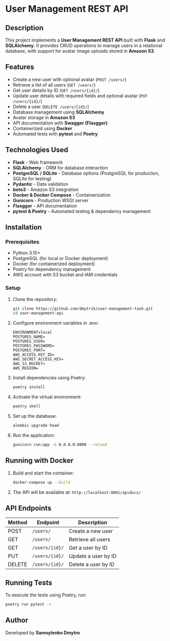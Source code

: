 # User Management REST API

## Description
This project implements a **User Management REST API** built with **Flask** and **SQLAlchemy**. It provides CRUD operations to manage users in a relational database, with support for avatar image uploads stored in **Amazon S3**.

## Features
- Create a new user with optional avatar (`POST /users/`)
- Retrieve a list of all users (`GET /users/`)
- Get user details by ID (`GET /users/{id}/`)
- Update user details with required fields and optional avatar (`PUT /users/{id}/`)
- Delete a user (`DELETE /users/{id}/`)
- Database management using **SQLAlchemy**
- Avatar storage in **Amazon S3**
- API documentation with **Swagger (Flasgger)**
- Containerized using **Docker**
- Automated tests with **pytest** and **Poetry**

## Technologies Used
- **Flask** - Web framework
- **SQLAlchemy** - ORM for database interaction
- **PostgreSQL / SQLite** - Database options (PostgreSQL for production, SQLite for testing)
- **Pydantic** - Data validation
- **boto3** - Amazon S3 integration
- **Docker & Docker Compose** - Containerization
- **Gunicorn** - Production WSGI server
- **Flasgger** - API documentation
- **pytest & Poetry** - Automated testing & dependency management

## Installation

### Prerequisites
- Python 3.10+
- PostgreSQL (for local or Docker deployment)
- Docker (for containerized deployment)
- Poetry for dependency management
- AWS account with S3 bucket and IAM credentials

### Setup
1. Clone the repository:
   ```sh
   git clone https://github.com/dmytrik/user-management-task.git
   cd user-management-api
   ```

2. Configure environment variables in .env:
   ```
   ENVIRONMENT=local
   POSTGRES_NAME=
   POSTGRES_USER=
   POSTGRES_PASSWORD=
   POSTGRES_PORT=
   AWS_ACCESS_KEY_ID=
   AWS_SECRET_ACCESS_KEY=
   AWS_S3_BUCKET=
   AWS_REGION=
   ```

3. Install dependencies using Poetry:
   ```sh
   poetry install
   ```

4. Activate the virtual environment:
   ```sh
   poetry shell
   ```

5. Set up the database:
   ```sh
   alembic upgrade head
   ```

6. Run the application:
   ```sh
   gunicorn run:app -b 0.0.0.0:8000 --reload
   ```

## Running with Docker
1. Build and start the container:
   ```sh
   docker-compose up --build
   ```

2. The API will be available at: `http://localhost:8001/apidocs/`

## API Endpoints
| Method | Endpoint          | Description |
|--------|------------------|-------------|
| POST   | `/users/`        | Create a new user |
| GET    | `/users/`        | Retrieve all users |
| GET    | `/users/{id}/`   | Get a user by ID |
| PUT    | `/users/{id}/`   | Update a user by ID |
| DELETE | `/users/{id}/`   | Delete a user by ID |

## Running Tests
To execute the tests using Poetry, run:
```sh
poetry run pytest -v
```

## Author
Developed by **Samoylenko Dmytro**

